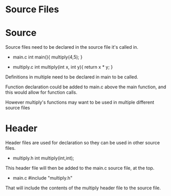 # Source Files

# Source

Source files need to be declared in the source file it's called in.

- main.c
    int main(){ multiply(4,5); }

- multiply.c
    int multiply(int x, int y){ return x * y; }

Definitions in multiple need to be declared in main to be called.

Function declaration could be added to main.c above the main function, and this would allow for function calls.

However multiply's functions may want to be used in multiple different source files

# Header

Header files are used for declaration so they can be used in other source files.

- multiply.h
    int multiply(int,int);

This header file will then be added to the main.c source file, at the top.

- main.c
    #include "multiply.h"

That will include the contents of the multiply header file to the source file.
